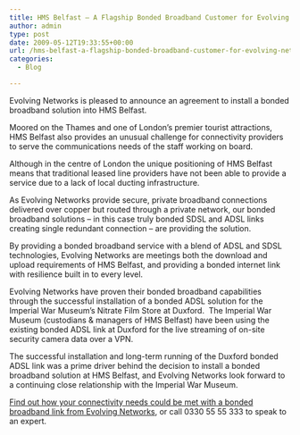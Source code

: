 ```yaml
---
title: HMS Belfast – A Flagship Bonded Broadband Customer for Evolving Networks
author: admin
type: post
date: 2009-05-12T19:33:55+00:00
url: /hms-belfast-a-flagship-bonded-broadband-customer-for-evolving-networks/
categories:
  - Blog

---
```

Evolving Networks is pleased to announce an agreement to install a bonded broadband solution into HMS Belfast.

Moored on the Thames and one of London’s premier tourist attractions, HMS Belfast also provides an unusual challenge for connectivity providers to serve the communications needs of the staff working on board.

Although in the centre of London the unique positioning of HMS Belfast means that traditional leased line providers have not been able to provide a service due to a lack of local ducting infrastructure.

As Evolving Networks provide secure, private broadband connections delivered over copper but routed through a private network, our bonded broadband solutions – in this case truly bonded SDSL and ADSL links creating single redundant connection – are providing the solution.

By providing a bonded broadband service with a blend of ADSL and SDSL technologies, Evolving Networks are meetings both the download and upload requirements of HMS Belfast, and providing a bonded internet link with resilience built in to every level.

Evolving Networks have proven their bonded broadband capabilities through the successful installation of a bonded ADSL solution for the Imperial War Museum’s Nitrate Film Store at Duxford.  The Imperial War Museum (custodians & managers of HMS Belfast) have been using the existing bonded ADSL link at Duxford for the live streaming of on-site security camera data over a VPN.

The successful installation and long-term running of the Duxford bonded ADSL link was a prime driver behind the decision to install a bonded broadband solution at HMS Belfast, and Evolving Networks look forward to a continuing close relationship with the Imperial War Museum.

<a title="Contact Evolving Networks - The Bonded ADSL Experts" href="/contact-us" target="_self">Find out how your connectivity needs could be met with a bonded broadband link from Evolving Networks</a>, or call 0330 55 55 333 to speak to an expert.